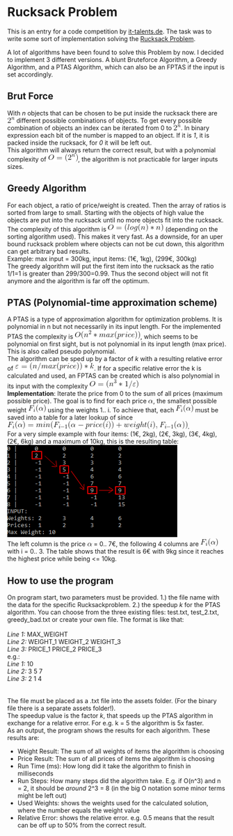 # Rucksack Problem

This is an entry for a code competition by <a href="https://www.it-talents.de/foerderung/code-competition/code-competition-05-2017">it-talents.de</a>. The task was to write some sort of implementation solving the <a href="https://en.wikipedia.org/wiki/Knapsack_problem">Rucksack Problem</a>.

A lot of algorithms have been found to solve this Problem by now. I decided to implement 3 different versions. A blunt Bruteforce Algorithm, a Greedy Algorithm, and a PTAS Algorithm, which can also be an FPTAS if the input is set accordingly.
 
## Brut Force
With <i>n</i> objects that can be chosen to be put inside the rucksack there are <img src="rucksack-algo/assets/images/pow2n.gif"></img> different possible combinations of objects. To get every possible  combination of objects an index can be iterated from 0 to <img src="rucksack-algo/assets/images/pow2n.gif"></img>. In binary expression each bit of the number is mapped to an object. If it is <i>1</i>, it is packed inside the rucksack, for <i>0</i> it will be left out.<br>
This algorithm will always return the correct result, but with a polynomial complexity of <img src="rucksack-algo/assets/images/opown2n.gif"></img>, the algorithm is not practicable for larger inputs sizes. <br>

## Greedy Algorithm
For each object, a ratio of price/weight is created. Then the array of ratios is sorted from large to small. Starting with the objects of high value the objects are put into the rucksack until no more objects fit into the rucksack. The complexity of this algorithm is <img src="rucksack-algo/assets/images/olognn.gif"></img> (depending on the sorting algorithm used). This makes it very fast. As a downside, for an uper bound rucksack problem where objects can not be cut down, this algorithm can get arbitrary bad results. <br>
Example: max input = 300kg, input items: (1€, 1kg), (299€, 300kg)<br> The greedy algorithm will put the first item into the rucksack as the ratio 1/1=1 is greater than 299/300=0.99. Thus the second object will not fit anymore and the algorithm is far off the optimum. <br>

## PTAS (Polynomial-time approximation scheme)
A PTAS is a type of approximation algorithm for optimization problems. It is polynomial in n but not necessarily in its input length. For the implemented PTAS the complexity is <img src="rucksack-algo/assets/images/CodeCogsEqn.gif"></img>, which seems to be polynomial on first sight, but is not polynomial in its input length (max price). This is also called pseudo polynomial. <br>
The algorithm can be sped up by a factor of <i>k</i> with a resulting relative error of   <img src="rucksack-algo/assets/images/CodeCogsEqn2.gif"></img>. If for a specific relative error the k is calculated and used, an FPTAS can be created which is also polynomial in its input with the complexity <img src="rucksack-algo/assets/images/CodeCogsEqn3.gif"></img><br>
<b>Implementation</b>: Iterate the price from 0 to the sum of all prices (maximum possible price). The goal is to find for each price <img src="rucksack-algo/assets/images/alpha.gif"></img>, the smallest possible weight <img src="rucksack-algo/assets/images/fi_alpha.gif"></img> using the weights 1.. i. To achieve that, each <img src="rucksack-algo/assets/images/fi_alpha.gif"></img> must be saved into a table for a later lookup of since <img src="rucksack-algo/assets/images/fi_formel.gif"></img>.<br>
For a very simple example with four items: (1€, 2kg), (2€, 3kg), (3€, 4kg), (2€, 6kg) and a maximum of 10kg, this is the resulting table:
<br>
<img src="rucksack-algo/assets/images/example_table.png"></img>
<br>
The left column is the price <img src="rucksack-algo/assets/images/alpha.gif"></img> = 0.. 7€, the following 4 columns are <img src="rucksack-algo/assets/images/fi_alpha.gif"></img> with i = 0.. 3. The table shows that the result is 6€ with 9kg since it reaches the highest price while being <= 10kg. 

## How to use the program
On program start, two parameters must be provided. 1.) the file name with the data for the specific Rucksackproblem. 2.) the speedup <i>k</i> for the PTAS algorithm. You can choose from the three existing files: test.txt, test_2.txt, greedy_bad.txt or create your own file. The format is like that:<br><br>
<i>Line 1: </i>MAX_WEIGHT<br>
<i>Line 2: </i>WEIGHT_1 WEIGHT_2 WEIGHT_3<br>
<i>Line 3: </i>PRICE_1 PRICE_2 PRICE_3<br>
e.g.:<br>
<i>Line 1: </i>10<br>
<i>Line 2: </i>3 5 7<br>
<i>Line 3: </i>2 1 4<br>
<br><br>
The file must be placed as a .txt file into the assets folder. (For the binary file there is a separate assets folder!).<br>
The speedup value is the factor <i>k</i>, that speeds up the PTAS algorithm in exchange for a relative error. For e.g. k = 5 the algorithm is 5x faster.<br>
As an output, the program shows the results for each algorithm. These results are:
- Weight Result: The sum of all weights of items the algorithm is choosing
- Price Result: The sum of all prices of items the algorithm is choosing
- Run Time (ms): How long did it take the algorithm to finish in milliseconds
- Run Steps: How many steps did the algorithm take. E.g. if O(n^3) and n = 2, it should be <i>around</i> 2^3 = 8 (in the big O notation some minor terms might be left out)
- Used Weights: shows the weights used for the calculated solution, where the number equals the weight value
- Relative Error: shows the relative error. e.g. 0.5 means that the result can be off up to 50% from the correct result.
